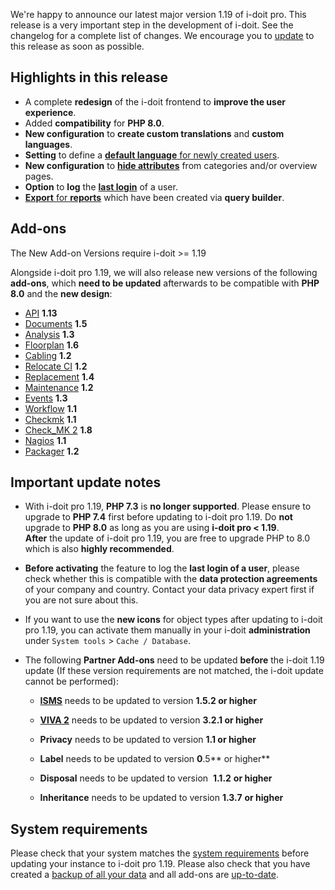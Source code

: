 We're happy to announce our latest major version 1.19 of i-doit pro. This release is a very important step in the development of i-doit. See the changelog for a complete list of changes. We encourage you to [update](/display/de/Update+einspielen) to this release as soon as possible.

Highlights in this release
--------------------------

*   A complete **redesign** of the i-doit frontend to **improve the user experience**.
*   Added **compatibility** for **PHP 8.0**.
*   **New configuration** to **create custom translations** and **custom languages**.
*   **Setting** to define a [**default language** for newly created users](https://kb.i-doit.com/display/de/Mandanteneinstellungen#Mandanteneinstellungen-Sprache(ab1.19)).
*   **New configuration** to **[hide attributes](/display/de/Attributsichtbarkeit)** from categories and/or overview pages.
*   **Option** to **log** the **[last login](https://kb.i-doit.com/display/de/Mandanteneinstellungen#Mandanteneinstellungen-Sicherheit)** of a user.
*   [**Export** for **reports**](https://kb.i-doit.com/display/de/Report+Manager#ReportManager-Reportexportieren/importieren) which have been created via **query builder**.

Add-ons
-------

The New Add-on Versions require i-doit >= 1.19

Alongside i-doit pro 1.19, we will also release new versions of the following **add-ons**, which **need to be updated** afterwards to be compatible with **PHP 8.0** and the **new design**:

*   [API](/pages/viewpage.action?pageId=7831613) **1.13**
*   [Documents](/display/de/Documents) **1.5**
*   [Analysis](/display/de/Analysis) **1.3**
*   [Floorplan](/display/de/Floorplan) **1.6**
*   [Cabling](/display/de/Cabling) **1.2**
*   [Relocate CI](/display/de/Relocate-CI) **1.2**
*   [Replacement](/display/de/Replacement) **1.4**
*   [Maintenance](/display/de/Maintenance) **1.2**
*   [Events](/display/de/Events) **1.3**
*   [Workflow](/display/de/Workflow) **1.1**
*   [Checkmk](/display/de/Checkmk) **1.1**
*   [Check\_MK 2](/display/de/Checkmk2) **1.8**
*   [Nagios](/display/de/Nagios) **1.1**
*   [Packager](/display/de/Add-on+Packager) **1.2**

Important update notes
----------------------

*   With i-doit pro 1.19, **PHP 7.3** is **no longer supported**. Please ensure to upgrade to **PHP 7.4** first before updating to i-doit pro 1.19. Do **not** upgrade to **PHP 8.0** as long as you are using **i-doit pro < 1.19**.  
    **After** the update of i-doit pro 1.19, you are free to upgrade PHP to 8.0 which is also **highly recommended**.  
      
    
*   **Before activating** the feature to log the **last login of a user**, please check whether this is compatible with the **data protection agreements** of your company and country. Contact your data privacy expert first if you are not sure about this.  
      
    
*   If you want to use the **new icons** for object types after updating to i-doit pro 1.19, you can activate them manually in your i-doit **administration** under `System tools` > `Cache / Database`.  
      
    
*   The following **Partner Add-ons** need to be updated **before** the i-doit 1.19 update (If these version requirements are not matched, the i-doit update cannot be performed):  
    *   **[ISMS](/display/de/ISMS)** needs to be updated to version **1.5.2 or higher**
    *   **[VIVA 2](/display/de/VIVA+2)** needs to be updated to version **3.2.1 or higher**
    *   **Privacy** needs to be updated to version **1.1 or higher**
        
    *   **Label** needs to be updated to version **0**.5** or higher**
    *   **Disposal** needs to be updated to version  **1.1.2** **or higher**
        
    *   **Inheritance** needs to be updated to version **1.3.7** **or higher**
        

System requirements
-------------------

Please check that your system matches the [system requirements](/display/de/Systemvoraussetzungen) before updating your instance to i-doit pro 1.19. Please also check that you have created a [backup of all your data](/display/de/Daten+sichern+und+wiederherstellen) and all add-ons are [up-to-date](/display/de/i-doit+pro+Add-ons).